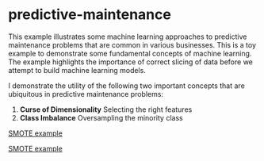 # predictive-maintenance

This example illustrates some machine learning approaches to predictive maintenance problems that are common in various businesses. This is a toy example to demonstrate some fundamental concepts of machine learning. The example highlights the importance of correct slicing of data before we attempt to build machine learning models. 


I demonstrate the utility of the following two important concepts that are ubiquitous in predictive maintenance problems:
1. **Curse of Dimensionality** Selecting the right features
2. **Class Imbalance** Oversampling the minority class

[SMOTE example](http://rikunert.com/SMOTE_explained)

<a href="http://rikunert.com/SMOTE_explained" target="_blank">SMOTE example</a> 
